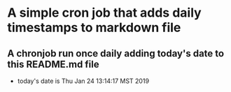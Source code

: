 A simple cron job that adds daily timestamps to markdown file
============================================================
## A chronjob run once daily adding today's date to this README.md file
* today's date is Thu Jan 24 13:14:17 MST 2019
